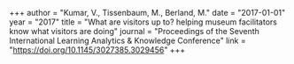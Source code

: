 +++
author = "Kumar, V., Tissenbaum, M., Berland, M."
date = "2017-01-01"
year = "2017"
title = "What are visitors up to? helping museum facilitators know what visitors are doing"
journal = "Proceedings of the Seventh International Learning Analytics &amp; Knowledge Conference"
link = "https://doi.org/10.1145/3027385.3029456"
+++